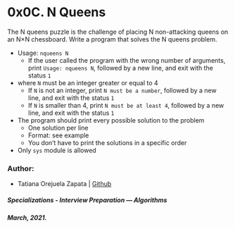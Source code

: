 # 0x0C. N Queens

The N queens puzzle is the challenge of placing N non-attacking queens on an N×N chessboard. Write a program that solves the N queens problem.

* Usage: `nqueens N`
    - If the user called the program with the wrong number of arguments, print `Usage: nqueens N`, followed by a new line, and exit with the status `1`
* where `N` must be an integer greater or equal to 4
    - If `N` is not an integer, print `N must be a number`, followed by a new line, and exit with the status `1`
    - If `N` is smaller than 4, print `N must be at least 4`, followed by a new line, and exit with the status `1`
* The program should print every possible solution to the problem
    - One solution per line
    - Format: see example
    - You don’t have to print the solutions in a specific order
* Only `sys` module is allowed

### Author:
* Tatiana Orejuela Zapata | [Github](https://github.com/tatsOre)

##### Specializations - Interview Preparation ― Algorithms
##### March, 2021.